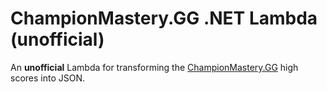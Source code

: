 # ChampionMastery.GG .NET Lambda (unofficial)
An **unofficial** Lambda for transforming the [ChampionMastery.GG](https://github.com/Derpthemeus/ChampionMastery.GG) high scores into JSON.
